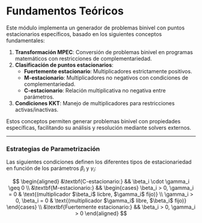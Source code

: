 # Fundamentos Teóricos
Este módulo implementa un generador de problemas binivel con puntos estacionarios específicos, basado en los siguientes conceptos fundamentales:

1. **Transformación MPEC**: Conversión de problemas binivel en programas matemáticos con restricciones de complementariedad.
2. **Clasificación de puntos estacionarios**:
   - **Fuertemente estacionario**: Multiplicadores estrictamente positivos.
   - **M-estacionario**: Multiplicadores no negativos con condiciones de complementariedad.
   - **C-estacionario**: Relación multiplicativa no negativa entre parámetros.
3. **Condiciones KKT**: Manejo de multiplicadores para restricciones activas/inactivas.

Estos conceptos permiten generar problemas binivel con propiedades específicas, facilitando su análisis y resolución mediante solvers externos.

---

### Estrategias de Parametrización
Las siguientes condiciones definen los diferentes tipos de estacionariedad en función de los parámetros $\beta_i$ y $\gamma_i$:

$$
\begin{aligned}
&\textbf{C-estacionario:} && \beta_i \cdot \gamma_i \geq 0 \\
&\textbf{M-estacionario:} &&
\begin{cases}
\beta_i > 0, \gamma_i = 0 & \text{(multiplicador $\beta_i$ licbre, $\gamma_i$ fijo)} \\
\gamma_i > 0, \beta_i = 0 & \text{(multiplicador $\gamma_i$ libre, $\beta_i$ fijo)}
\end{cases} \\
&\textbf{Fuertemente estacionario:} && \beta_i > 0, \gamma_i > 0
\end{aligned}
$$